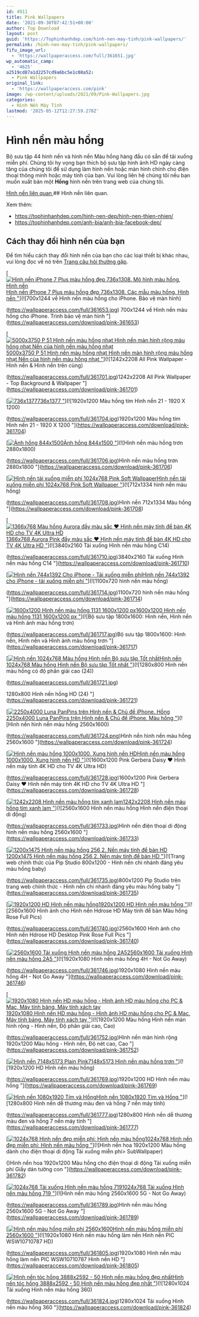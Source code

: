 ```yaml
---
id: 4911
title: Pink Wallpapers
date: '2021-09-30T07:42:51+00:00'
author: Top Download
layout: post
guid: 'https://Tophinhanhdep.com/hinh-nen-may-tinh/pink-wallpapers/'
permalink: /hinh-nen-may-tinh/pink-wallpapers/
fifu_image_url:
  - 'https://wallpaperaccess.com/full/361651.jpg'
wp_automatic_camp:
  - '4625'
a2519cd87a1d2257cd9a6bc5e1c08a52:
  - Pink Wallpapers
original_link:
  - 'https://wallpaperaccess.com/pink'
image: /wp-content/uploads/2021/09/Pink-Wallpapers.jpg
categories:
  - Hình Nền Máy Tính
lastmod: '2025-05-12T12:27:59.278Z'
---
```

# Hình nền màu hồng

Bộ sưu tập 44 hình nền và hình nền Màu hồng hàng đầu có sẵn để tải xuống miễn phí. Chúng tôi hy vọng bạn thích bộ sưu tập hình ảnh HD ngày càng tăng của chúng tôi để sử dụng làm hình nền hoặc màn hình chính cho điện thoại thông minh hoặc máy tính của bạn. Vui lòng liên hệ chúng tôi nếu bạn muốn xuất bản một **Hồng** hình nền trên trang web của chúng tôi.

[Hình nền liên quan ](#related) ## Hình nền liên quan.

   
 Xem thêm:

   
- <https://tophinhanhdep.com/hinh-nen-dep/hinh-nen-thien-nhien/>
- <https://tophinhanhdep.com/anh-bia/anh-bia-facebook-dep/>

## Cách thay đổi hình nền của bạn

Để tìm hiểu cách thay đổi hình nền của bạn cho các loại thiết bị khác nhau, vui lòng đọc về nó trên [Trang câu hỏi thường gặp](https://tophinhanhdep.com/faq/).

  
[[![Hình nền iPhone 7 Plus màu hồng đẹp 736x1308.  Mô hình màu hồng, Hình nền](https://wallpaperaccess.com/full/361651.jpg)Hình nền iPhone 7 Plus màu hồng đẹp 736x1308. Các mẫu màu hồng, Hình nền "](https://wallpaperaccess.com/download/pink-361651)](![700x1244 về Hình nền màu hồng cho iPhone.  Bảo vệ màn hình)

(https://wallpaperaccess.com/full/361653.jpg) 700x1244 về Hình nền màu hồng cho iPhone. Trình bảo vệ màn hình "](https://wallpaperaccess.com/download/pink-361653)

[[![5000x3750 P 51 Hình nền màu hồng nhạt Hình nền màn hình rộng màu hồng nhạt Nền của hình nền màu hồng nhạt](https://wallpaperaccess.com/full/361654.jpg)5000x3750 P 51 Hình nền màu hồng nhạt Hình nền màn hình rộng màu hồng nhạt Nền của hình nền màu hồng nhạt "](https://wallpaperaccess.com/download/pink-361654)](![1242x2208 All Pink Wallpaper - Hình nền & Hình nền trên cùng)

(https://wallpaperaccess.com/full/361701.jpg)1242x2208 All Pink Wallpaper - Top Background &amp; Wallpaper "](https://wallpaperaccess.com/download/pink-361701)

[[![736x1377 ](https://wallpaperaccess.com/full/361703.jpg)736x1377 "](https://wallpaperaccess.com/download/pink-361703)](![1920x1200 Màu hồng tím Hình nền 21 - 1920 X 1200)

(https://wallpaperaccess.com/full/361704.jpg)1920x1200 Màu hồng tím Hình nền 21 - 1920 X 1200 "](https://wallpaperaccess.com/download/pink-361704)

[[![Ảnh hồng 844x1500](https://wallpaperaccess.com/full/361705.jpg)Ảnh hồng 844x1500 "](https://wallpaperaccess.com/download/pink-361705)](![Hình nền màu hồng trơn 2880x1800)

(https://wallpaperaccess.com/full/361706.jpg)Hình nền màu hồng trơn 2880x1800 "](https://wallpaperaccess.com/download/pink-361706)

[[![Hình nền tải xuống miễn phí 1024x768 Pink Soft Wallpaper](https://wallpaperaccess.com/full/361707.gif)Hình nền tải xuống miễn phí 1024x768 Pink Soft Wallpaper "](https://wallpaperaccess.com/download/pink-361707)](![712x1334 hình nền màu hồng)

(https://wallpaperaccess.com/full/361708.jpg)Hình nền 712x1334 Màu hồng "](https://wallpaperaccess.com/download/pink-361708)

[[![1366x768 Màu hồng Aurora đầy màu sắc ❤ Hình nền máy tính để bàn 4K HD cho TV 4K Ultra HD](https://wallpaperaccess.com/full/361709.jpg)1366x768 Aurora Pink đầy màu sắc ❤ Hình nền máy tính để bàn 4K HD cho TV 4K Ultra HD "](https://wallpaperaccess.com/download/pink-361709)](![3840x2160 Tải xuống Hình nền màu hồng C14)

(https://wallpaperaccess.com/full/361710.jpg)3840x2160 Tải xuống Hình nền màu hồng C14 "](https://wallpaperaccess.com/download/pink-361710)

[[![Hình nền 744x1392 Cho iPhone - Tải xuống miễn phí](https://wallpaperaccess.com/full/361712.jpg)Hình nền 744x1392 cho iPhone - tải xuống miễn phí "](https://wallpaperaccess.com/download/pink-361712)](![1100x720 hình nền màu hồng)

(https://wallpaperaccess.com/full/361714.jpg)1100x720 hình nền màu hồng "](https://wallpaperaccess.com/download/pink-361714)

[[![1600x1200 Hình nền màu hồng 1131 1600x1200 px](https://wallpaperaccess.com/full/361716.jpg)1600x1200 Hình nền màu hồng 1131 1600x1200 px "](https://wallpaperaccess.com/download/pink-361716)](![Bộ sưu tập 1800x1600: Hình nền, Hình nền và Hình ảnh màu hồng trơn)

(https://wallpaperaccess.com/full/361717.jpg)Bộ sưu tập 1800x1600: Hình nền, Hình nền và Hình ảnh màu hồng trơn "](https://wallpaperaccess.com/download/pink-361717)

[[![Hình nền 1024x768 Màu hồng Hình nền Bộ sưu tập Tốt nhất](https://wallpaperaccess.com/full/146224.jpg)Hình nền 1024x768 Màu hồng Hình nền Bộ sưu tập Tốt nhất "](https://wallpaperaccess.com/download/pink-146224)](![1280x800 Hình nền màu hồng có độ phân giải cao (24))

(https://wallpaperaccess.com/full/361721.jpg)

1280x800 Hình nền hồng HD (24) "](https://wallpaperaccess.com/download/pink-361721)

[[![2250x4000 Luna PanPins trên Hình nền & Chủ đề iPhone.  Hồng](https://wallpaperaccess.com/full/361723.jpg)2250x4000 Luna PanPins trên Hình nền &amp; Chủ đề iPhone. Màu hồng "](https://wallpaperaccess.com/download/pink-361723)](![Hình nền hình nền màu hồng 2560x1600)

(https://wallpaperaccess.com/full/361724.png)Hình nền hình nền màu hồng 2560x1600 "](https://wallpaperaccess.com/download/pink-361724)

[[![Hình nền màu hồng 1000x1000.  Xung hình nền HD](https://wallpaperaccess.com/full/361726.jpg)Hình nền màu hồng 1000x1000. Xung hình nền HD "](https://wallpaperaccess.com/download/pink-361726)](![1600x1200 Pink Gerbera Daisy ❤ Hình nền máy tính 4K HD cho TV 4K Ultra HD)

(https://wallpaperaccess.com/full/361728.jpg)1600x1200 Pink Gerbera Daisy ❤ Hình nền máy tính 4K HD cho TV 4K Ultra HD "](https://wallpaperaccess.com/download/pink-361728)

[[![1242x2208 Hình nền màu hồng tím xanh lam](https://wallpaperaccess.com/full/361732.jpg)1242x2208 Hình nền màu hồng tím xanh lam "](https://wallpaperaccess.com/download/pink-361732)](![2560x1600 Hình nền màu hồng Hình nền điện thoại di động)

(https://wallpaperaccess.com/full/361733.jpg)Hình nền điện thoại di động hình nền màu hồng 2560x1600 "](https://wallpaperaccess.com/download/pink-361733)

[[![1200x1475 Hình nền màu hồng 256 2. Nền máy tính để bàn HD](https://wallpaperaccess.com/full/361734.jpg)1200x1475 Hình nền màu hồng 256 2. Nền máy tính để bàn HD "](https://wallpaperaccess.com/download/pink-361734)](![Trang web chính thức của Pip Studio 800x1200 - Hình nền chi nhánh đáng yêu màu hồng baby)

(https://wallpaperaccess.com/full/361735.jpg)800x1200 Pip Studio trên trang web chính thức - Hình nền chi nhánh đáng yêu màu hồng baby "](https://wallpaperaccess.com/download/pink-361735)

[[![1920x1200 HD Hình nền màu hồng](https://wallpaperaccess.com/full/361736.jpg)1920x1200 HD Hình nền màu hồng "](https://wallpaperaccess.com/download/pink-361736)](![2560x1600 Hình ảnh cho Hình nền Hdrose HD Máy tính để bàn Màu hồng Rose Full Pics)

(https://wallpaperaccess.com/full/361740.jpg)2560x1600 Hình ảnh cho Hình nền Hdrose HD Desktop Pink Rose Full Pics "](https://wallpaperaccess.com/download/pink-361740)

[[![2560x1600 Tải xuống Hình nền màu hồng 2A5](https://wallpaperaccess.com/full/361745.jpg)2560x1600 Tải xuống Hình nền màu hồng 2A5 "](https://wallpaperaccess.com/download/pink-361745)](![1920x1080 Hình nền màu hồng 4H - Not Go Away)

(https://wallpaperaccess.com/full/361746.jpg)1920x1080 Hình nền màu hồng 4H - Not Go Away "](https://wallpaperaccess.com/download/pink-361746)

[[![1920x1080 Hình nền HD màu hồng - Hình ảnh HD màu hồng cho PC & Mac, Máy tính bảng, Máy tính xách tay](https://wallpaperaccess.com/full/361750.jpg)1920x1080 Hình nền HD màu hồng - Hình ảnh HD màu hồng cho PC &amp; Mac, Máy tính bảng, Máy tính xách tay "](https://wallpaperaccess.com/download/pink-361750)](![1920x1200 Màu hồng Hình nền màn hình rộng - Hình nền, Độ phân giải cao, Cao)

(https://wallpaperaccess.com/full/361752.jpg)Hình nền màn hình rộng 1920x1200 Màu hồng - Hình nền, Độ nét cao, Cao "](https://wallpaperaccess.com/download/pink-361752)

[[![Hình nền 7148x5173 Plain Pink](https://wallpaperaccess.com/full/361759.jpg)7148x5173 Hình nền màu hồng trơn "](https://wallpaperaccess.com/download/pink-361759)](![1920x1200 HD Hình nền màu hồng)

(https://wallpaperaccess.com/full/361769.jpg)1920x1200 HD Hình nền màu hồng "](https://wallpaperaccess.com/download/pink-361769)

[[![Hình nền 1080x1920 Tím và Hồng](https://wallpaperaccess.com/full/361775.jpg)Hình nền 1080x1920 Tím và Hồng "](https://wallpaperaccess.com/download/pink-361775)](![1280x800 Hình nền dễ thương màu đen và hồng 7 nền máy tính)

(https://wallpaperaccess.com/full/361777.jpg)1280x800 Hình nền dễ thương màu đen và hồng 7 nền máy tính "](https://wallpaperaccess.com/download/pink-361777)

[[![1024x768 Hình nền đẹp miễn phí: Hình nền màu hồng](https://wallpaperaccess.com/full/361780.jpg)1024x768 Hình nền đẹp miễn phí: Hình nền màu hồng "](https://wallpaperaccess.com/download/pink-361780)](![Hình nền hoa 1920x1200 Màu hồng dành cho điện thoại di động Tải xuống miễn phí> SubWallpaper)

()Hình nền hoa 1920x1200 Màu hồng cho điện thoại di động Tải xuống miễn phí Giấy dán tường con "](https://wallpaperaccess.com/download/pink-361782)

[[![1024x768 Tải xuống Hình nền màu hồng 719](https://wallpaperaccess.com/full/361787.jpg)1024x768 Tải xuống Hình nền màu hồng 719 "](https://wallpaperaccess.com/download/pink-361787)](![Hình nền màu hồng 2560x1600 5G - Not Go Away)

(https://wallpaperaccess.com/full/361789.jpg)Hình nền màu hồng 2560x1600 5G - Not Go Away "](https://wallpaperaccess.com/download/pink-361789)

[[![Hình nền màu hồng miễn phí 2560x1600](https://wallpaperaccess.com/full/361802.jpg)Hình nền màu hồng miễn phí 2560x1600 "](https://wallpaperaccess.com/download/pink-361802)](![1920x1080 Hình nền màu hồng làm nền Hình nền PIC WSW10710787 HD)

(https://wallpaperaccess.com/full/361805.jpg)1920x1080 Hình nền màu hồng làm nền PIC WSW10710787 Hình nền HD "](https://wallpaperaccess.com/download/pink-361805)

[[![Hình nền tóc hồng 3888x2592 - 50 Hình nền màu hồng đẹp nhất](https://wallpaperaccess.com/full/361808.jpg)Hình nền tóc hồng 3888x2592 - 50 Hình nền màu hồng đẹp nhất "](https://wallpaperaccess.com/download/pink-361808)](![1280x1024 Tải xuống Hình nền màu hồng 360)

(https://wallpaperaccess.com/full/361824.jpg)1280x1024 Tải xuống Hình nền màu hồng 360 "](https://wallpaperaccess.com/download/pink-361824)
